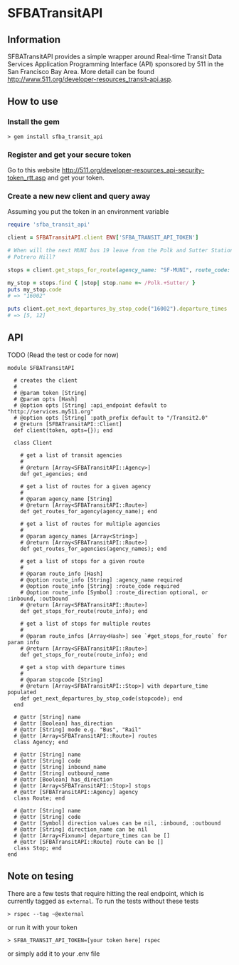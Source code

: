 # SFBATransitAPI

## Information

SFBATransitAPI provides a simple wrapper around Real-time Transit Data Services
Application Programming Interface (API) sponsored by 511 in the San Francisco
Bay Area. More detail can be found http://www.511.org/developer-resources_transit-api.asp.

## How to use

### Install the gem

```
> gem install sfba_transit_api
```

### Register and get your secure token

Go to this website http://511.org/developer-resources_api-security-token_rtt.asp
and get your token.

### Create a new new client and query away

Assuming you put the token in an environment variable

```ruby
require 'sfba_transit_api'

client = SFBATransitAPI.client ENV['SFBA_TRANSIT_API_TOKEN']

# When will the next MUNI bus 19 leave from the Polk and Sutter Station to go to
# Potrero Hill?

stops = client.get_stops_for_route(agency_name: "SF-MUNI", route_code: "19", route_direction: :outbound)

my_stop = stops.find { |stop| stop.name =~ /Polk.+Sutter/ }
puts my_stop.code
# => "16002"

puts client.get_next_departures_by_stop_code("16002").departure_times
# => [5, 12]

```

## API

TODO (Read the test or code for now)

```
module SFBATransitAPI

  # creates the client
  #
  # @param token [String]
  # @param opts [Hash]
  # @option opts [String] :api_endpoint default to "http://services.my511.org"
  # @option opts [String] :path_prefix default to "/Transit2.0"
  # @return [SFBATransitAPI::Client]
  def client(token, opts={}); end

  class Client

    # get a list of transit agencies
    #
    # @return [Array<SFBATransitAPI::Agency>]
    def get_agencies; end

    # get a list of routes for a given agency
    #
    # @param agency_name [String]
    # @return [Array<SFBATransitAPI::Route>]
    def get_routes_for_agency(agency_name); end

    # get a list of routes for multiple agencies
    #
    # @param agency_names [Array<String>]
    # @return [Array<SFBATransitAPI::Route>]
    def get_routes_for_agencies(agency_names); end

    # get a list of stops for a given route
    #
    # @param route_info [Hash]
    # @option route_info [String] :agency_name required
    # @option route_info [String] :route_code required
    # @option route_info [Symbol] :route_direction optional, or :inbound, :outbound
    # @return [Array<SFBATransitAPI::Route>]
    def get_stops_for_route(route_info); end

    # get a list of stops for multiple routes
    #
    # @param route_infos [Array<Hash>] see `#get_stops_for_route` for param info
    # @return [Array<SFBATransitAPI::Route>]
    def get_stops_for_route(route_info); end

    # get a stop with departure times
    #
    # @param stopcode [String]
    # @return [Array<SFBATransitAPI::Stop>] with departure_time populated
    def get_next_departures_by_stop_code(stopcode); end
  end

  # @attr [String] name
  # @attr [Boolean] has_direction
  # @attr [String] mode e.g. "Bus", "Rail"
  # @attr [Array<SFBATransitAPI::Route>] routes
  class Agency; end

  # @attr [String] name
  # @attr [String] code
  # @attr [String] inbound_name
  # @attr [String] outbound_name
  # @attr [Boolean] has_direction
  # @attr [Array<SFBATransitAPI::Stop>] stops
  # @attr [SFBATransitAPI::Agency] agency
  class Route; end

  # @attr [String] name
  # @attr [String] code
  # @attr [Symbol] direction values can be nil, :inbound, :outbound
  # @attr [String] direction_name can be nil
  # @attr [Array<Fixnum>] departure_times can be []
  # @attr [SFBATransitAPI::Route] route can be []
  class Stop; end
end
```

## Note on tesing

There are a few tests that require hitting the real endpoint, which is currently
tagged as `external`. To run the tests without these tests

```
> rspec --tag ~@external
```

or run it with your token

```
> SFBA_TRANSIT_API_TOKEN=[your token here] rspec
```

or simply add it to your .env file
